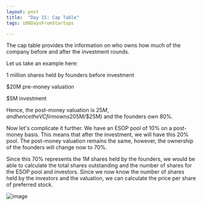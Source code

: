 ```yaml
---
layout: post
title:  "Day 15: Cap Table"
tags: 100DaysFromStartups

---
```


The cap table provides the information on who owns how much of the company before and after the investment rounds.

Let us take an example here:

1 million shares held by founders before investment

$20M pre-money valuation

$5M investment

Hence, the post-money valuation is $25M, and hence the VC firm owns 20% of the company ($5M/$25M) and the founders own 80%.

Now let's complicate it further. We have an ESOP pool of 10% on a post-money basis. This means that after the investment, we will have this 20% pool.
The post-money valuation remains the same, however, the ownership of the founders will change now to 70%.

Since this 70% represents the 1M shares held by the founders, we would be able to calculate the total shares outstanding and the number of shares for the ESOP pool and investors. Since we now know the number of shares held by the investors and the valuation, we can calculate the price per share of preferred stock.

![image](https://user-images.githubusercontent.com/10815402/165137543-1f237cd1-953c-4a13-9784-abf9830974e8.png)

